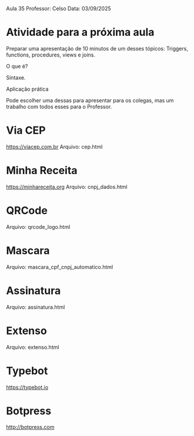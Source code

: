 Aula 35 
Professor: Celso 
Data: 03/09/2025 

# Atividade para a próxima aula 
Preparar uma apresentação de  10 minutos de um desses tópicos: 
Triggers, functions, procedures, views e joins. 
 
O que é? 

Sintaxe. 

Aplicação prática 
 
Pode escolher uma dessas para apresentar para os colegas, mas um trabalho com todos esses para o Professor. 


# Via CEP 
https://viacep.com.br 
Arquivo: cep.html 

# Minha Receita 
https://minhareceita.org 
Arquivo: cnpj_dados.html 

# QRCode 
Arquivo: qrcode_logo.html 

# Mascara 
Arquivo: mascara_cpf_cnpj_automatico.html 

# Assinatura 
Arquivo: assinatura.html 

# Extenso 
Arquivo: extenso.html 

# Typebot 
https://typebot.io 

# Botpress 
http://botpress.com 
